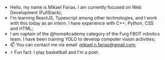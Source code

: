- Hello, my name is Mikael Farias. I am currently focused on Web Development (FullStack);
- I'm learning ReactJS, Typescript among other technologies, and I work with this today as an intern. I have experience with C++, Python, CSS and HTML;
- I am captain of the @homeAcademy category of the Furg FBOT robotics team. I have been training YOLO to develop computer vision activities;
- 📫 You can contact me via email: mikael.n.farias@gmail.com;
- ⚡ Fun fact: I play basketball and I'm a poet.

